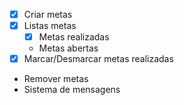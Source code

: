 - [x] Criar metas
- [x] Listas metas
    - [x] Metas realizadas
    - Metas abertas
- [x] Marcar/Desmarcar metas realizadas
- Remover metas
- Sistema de mensagens